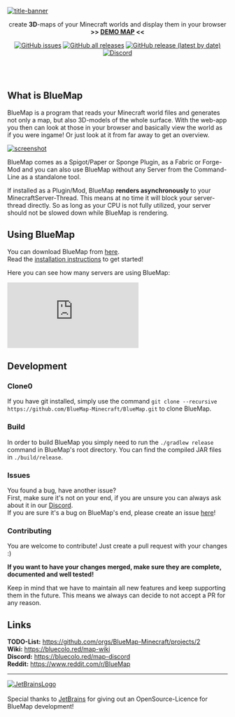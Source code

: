 [![title-banner](https://bluecolored.de/paste/BluemapBanner.png)](https://bluemap.bluecolored.de/)

<div align="center">

create **3D**-maps of your Minecraft worlds and display them in your browser  
**>> [DEMO MAP](https://bluecolored.de/bluemap) <<**


[![GitHub issues](https://img.shields.io/github/issues-raw/BlueMap-Minecraft/BlueMap)](https://github.com/orgs/BlueMap-Minecraft/projects/2)
[![GitHub all releases](https://img.shields.io/github/downloads/BlueMap-Minecraft/BlueMap/total)](https://github.com/BlueMap-Minecraft/BlueMap/releases)
[![GitHub release (latest by date)](https://img.shields.io/github/v/release/BlueMap-Minecraft/BlueMap)](https://github.com/BlueMap-Minecraft/BlueMap/releases/latest)
[![Discord](https://img.shields.io/discord/665868367416131594?label=discord)](https://discord.gg/zmkyJa3)

</div>

<br>
<br>

## What is BlueMap
BlueMap is a program that reads your Minecraft world files and generates not only a map, but also 3D-models of the whole surface.
With the web-app you then can look at those in your browser and basically view the world as if you were ingame! 
Or just look at it from far away to get an overview.

[![screenshot](https://bluecolored.de/paste/BlueMapScreenshot.jpg?2)](https://bluecolored.de/bluemap)

BlueMap comes as a Spigot/Paper or Sponge Plugin, as a Fabric or Forge-Mod and you can also use BlueMap without any Server
from the Command-Line as a standalone tool.

If installed as a Plugin/Mod, BlueMap **renders asynchronously** to your MinecraftServer-Thread. 
This means at no time it will block your server-thread directly. 
So as long as your CPU is not fully utilized, your server should not be slowed down while BlueMap is rendering.


## Using BlueMap
You can download BlueMap from [here](https://github.com/BlueMap-Minecraft/BlueMap/releases).  
Read the [installation instructions](https://bluemap.bluecolored.de/wiki/getting-started/Installation.html) to get started!

Here you can see how many servers are using BlueMap:

[![BlueMap Graph](https://metrics.bluecolored.de/bluemap/graph.php?1)](https://metrics.bluecolored.de/)

## Development
### Clone0
If you have git installed, simply use the command `git clone --recursive https://github.com/BlueMap-Minecraft/BlueMap.git` to clone BlueMap.

### Build
In order to build BlueMap you simply need to run the `./gradlew release` command in BlueMap's root directory.
You can find the compiled JAR files in `./build/release`.

### Issues
You found a bug, have another issue?  
First, make sure it's not on your end, if you are unsure you can always ask about it in our [Discord](https://bluecolo.red/map-discord).  
If you are sure it's a bug on BlueMap's end, please create an issue [here](https://github.com/BlueMap-Minecraft/BlueMap/issues)!

### Contributing
You are welcome to contribute!
Just create a pull request with your changes :)

**If you want to have your changes merged, make sure they are complete, documented and well tested!**

Keep in mind that we have to maintain all new features and keep supporting them in the future.
This means we always can decide to not accept a PR for any reason.

## Links
**TODO-List:** https://github.com/orgs/BlueMap-Minecraft/projects/2  
**Wiki:** https://bluecolo.red/map-wiki  
**Discord:** https://bluecolo.red/map-discord  
**Reddit:** https://www.reddit.com/r/BlueMap  

---

[![JetBrainsLogo](https://bluemap.bluecolored.de/assets/jetbrains.svg)](https://www.jetbrains.com/?from=BlueMap)<br>
<br>
Special thanks to [JetBrains](https://www.jetbrains.com/?from=BlueMap) for giving out an OpenSource-Licence for BlueMap development!
